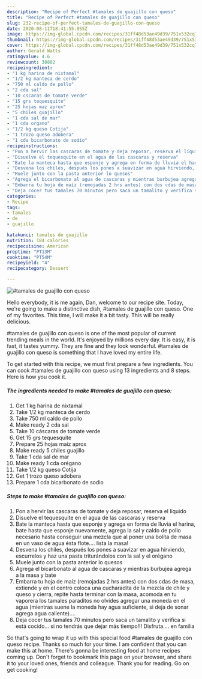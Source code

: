 ```yaml
---
description: "Recipe of Perfect #tamales de guajillo con queso"
title: "Recipe of Perfect #tamales de guajillo con queso"
slug: 232-recipe-of-perfect-tamales-de-guajillo-con-queso
date: 2020-08-11T18:41:55.055Z
image: https://img-global.cpcdn.com/recipes/31ff48d53ae49d39/751x532cq70/tamales-de-guajillo-con-queso-foto-principal.jpg
thumbnail: https://img-global.cpcdn.com/recipes/31ff48d53ae49d39/751x532cq70/tamales-de-guajillo-con-queso-foto-principal.jpg
cover: https://img-global.cpcdn.com/recipes/31ff48d53ae49d39/751x532cq70/tamales-de-guajillo-con-queso-foto-principal.jpg
author: Gerald Watts
ratingvalue: 4.6
reviewcount: 30802
recipeingredient:
- "1 kg harina de nixtamal"
- "1/2 kg manteca de cerdo"
- "750 ml caldo de pollo"
- "2 cda sal"
- "10 cscaras de tomate verde"
- "15 grs tequesquite"
- "25 hojas maz aprox"
- "5 chiles guajillo"
- "1 cda sal de mar"
- "1 cda organo"
- "1/2 kg queso Cotija"
- "1 trozo queso adobera"
- "1 cda bicarbonato de sodio"
recipeinstructions:
- "Pon a hervir las cascaras de tomate y deja reposar, reserva el líquido"
- "Disuelve el tequesquite en el agua de las cascaras y reserva"
- "Bate la manteca hasta que esponje y agrega en forma de lluvia el harina, bate hasta que esponje nuevamente, agrega la sal y caldo de pollo necesario hasta conseguir una mezcla que al poner una bolita de masa en un vaso de agua ésta flote.... lista la masa!"
- "Desvena los chiles, después los pones a suavizar en agua hirviendo, escurrelos y haz una pasta triturándolos con la sal y el orégano"
- "Muele junto con la pasta anterior lo quesos"
- "Agrega el bicarbonato al agua de cascaras y mientras burbujea agrega a la masa y bate"
- "Embarra tu hoja de maíz (remojadas 2 hrs antes) con dos cdas de masa, extiende y en el centro coloca una cucharadita de la mezcla de chile y queso y cierra, repite hasta terminar con la masa, acomoda en tu vaporera los tamales paraditos no olvides agregar una moneda en el agua (mientras suene la moneda hay agua suficiente, si deja de sonar agrega agua caliente)...."
- "Deja cocer tus tamales 70 minutos pero saca un tamalito y verifica si está cocido... si no tendrás que dejar más tiempo!!! Disfruta.... en familia"
categories:
- Recipe
tags:
- tamales
- de
- guajillo

katakunci: tamales de guajillo 
nutrition: 184 calories
recipecuisine: American
preptime: "PT13M"
cooktime: "PT54M"
recipeyield: "4"
recipecategory: Dessert

---
```



![#tamales de guajillo con queso](https://img-global.cpcdn.com/recipes/31ff48d53ae49d39/751x532cq70/tamales-de-guajillo-con-queso-foto-principal.jpg)

Hello everybody, it is me again, Dan, welcome to our recipe site. Today, we're going to make a distinctive dish, #tamales de guajillo con queso. One of my favorites. This time, I will make it a bit tasty. This will be really delicious.

#tamales de guajillo con queso is one of the most popular of current trending meals in the world. It's enjoyed by millions every day. It is easy, it is fast, it tastes yummy. They are fine and they look wonderful. #tamales de guajillo con queso is something that I have loved my entire life.




To get started with this recipe, we must first prepare a few ingredients. You can cook #tamales de guajillo con queso using 13 ingredients and 8 steps. Here is how you cook it.

<!--inarticleads1-->

##### The ingredients needed to make #tamales de guajillo con queso:

1. Get 1 kg harina de nixtamal
1. Take 1/2 kg manteca de cerdo
1. Take 750 ml caldo de pollo
1. Make ready 2 cda sal
1. Take 10 cáscaras de tomate verde
1. Get 15 grs tequesquite
1. Prepare 25 hojas maíz aprox
1. Make ready 5 chiles guajillo
1. Take 1 cda sal de mar
1. Make ready 1 cda orégano
1. Take 1/2 kg queso Cotija
1. Get 1 trozo queso adobera
1. Prepare 1 cda bicarbonato de sodio




<!--inarticleads2-->

##### Steps to make #tamales de guajillo con queso:

1. Pon a hervir las cascaras de tomate y deja reposar, reserva el líquido
1. Disuelve el tequesquite en el agua de las cascaras y reserva
1. Bate la manteca hasta que esponje y agrega en forma de lluvia el harina, bate hasta que esponje nuevamente, agrega la sal y caldo de pollo necesario hasta conseguir una mezcla que al poner una bolita de masa en un vaso de agua ésta flote.... lista la masa!
1. Desvena los chiles, después los pones a suavizar en agua hirviendo, escurrelos y haz una pasta triturándolos con la sal y el orégano
1. Muele junto con la pasta anterior lo quesos
1. Agrega el bicarbonato al agua de cascaras y mientras burbujea agrega a la masa y bate
1. Embarra tu hoja de maíz (remojadas 2 hrs antes) con dos cdas de masa, extiende y en el centro coloca una cucharadita de la mezcla de chile y queso y cierra, repite hasta terminar con la masa, acomoda en tu vaporera los tamales paraditos no olvides agregar una moneda en el agua (mientras suene la moneda hay agua suficiente, si deja de sonar agrega agua caliente)....
1. Deja cocer tus tamales 70 minutos pero saca un tamalito y verifica si está cocido... si no tendrás que dejar más tiempo!!! Disfruta.... en familia




So that's going to wrap it up with this special food #tamales de guajillo con queso recipe. Thanks so much for your time. I am confident that you can make this at home. There's gonna be interesting food at home recipes coming up. Don't forget to bookmark this page on your browser, and share it to your loved ones, friends and colleague. Thank you for reading. Go on get cooking!
